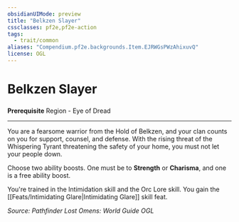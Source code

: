 ```yaml
---
obsidianUIMode: preview
title: "Belkzen Slayer"
cssclasses: pf2e,pf2e-action
tags:
  - trait/common
aliases: "Compendium.pf2e.backgrounds.Item.EJRWGsPWzAhixuvQ"
license: OGL
---
```

# Belkzen Slayer

### 






**Prerequisite** Region - Eye of Dread

* * *

You are a fearsome warrior from the Hold of Belkzen, and your clan counts on you for support, counsel, and defense. With the rising threat of the Whispering Tyrant threatening the safety of your home, you must not let your people down.

Choose two ability boosts. One must be to **Strength** or **Charisma**, and one is a free ability boost.

You're trained in the Intimidation skill and the Orc Lore skill. You gain the [[Feats/Intimidating Glare|Intimidating Glare]] skill feat.

*Source: Pathfinder Lost Omens: World Guide*
*OGL*